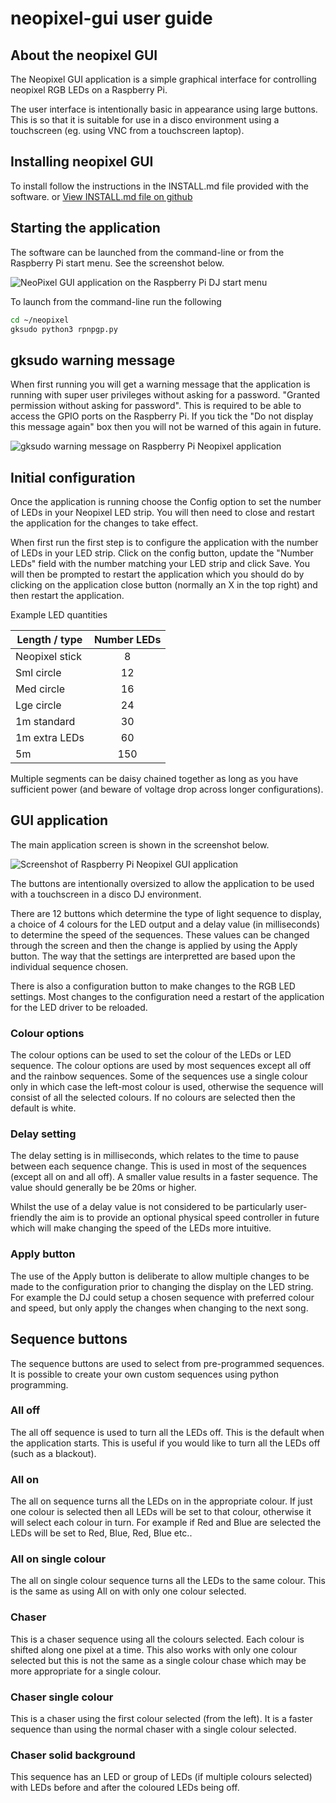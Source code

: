 # neopixel-gui user guide

## About the neopixel GUI

The Neopixel GUI application is a simple graphical interface for controlling neopixel RGB LEDs on a Raspberry Pi. 

The user interface is intentionally basic in appearance using large buttons. This is so that it is suitable for use in a disco environment using a touchscreen (eg. using VNC from a touchscreen laptop).


## Installing neopixel GUI

To install follow the instructions in the INSTALL.md file provided with the software.
or
[View INSTALL.md file on github](https://github.com/penguintutor/neopixel-gui/blob/master/INSTALL.md)

## Starting the application

The software can be launched from the command-line or from the Raspberry Pi start menu. See the screenshot below.

![NeoPixel GUI application on the Raspberry Pi DJ start menu](startmenu.png "DJ start menu on the Raspberry Pi")

To launch from the command-line run the following

```bash
cd ~/neopixel
gksudo python3 rpnpgp.py
```

## gksudo warning message

When first running you will get a warning message that the application is running with super user privileges without asking for a password. "Granted permission without asking for password". This is required to be able to access the GPIO ports on the Raspberry Pi. If you tick the "Do not display this message again" box then you will not be warned of this again in future.

![gksudo warning message on Raspberry Pi Neopixel application](gksudowarning.png "gksudo warning on the Raspberry Pi")

## Initial configuration

Once the application is running choose the Config option to set the number of LEDs in your Neopixel LED strip. You will then need to close and restart the application for the changes to take effect.

When first run the first step is to configure the application with the number of LEDs in your LED strip. Click on the config button, update the "Number LEDs" field with the number matching your LED strip and click Save. You will then be prompted to restart the application which you should do by clicking on the application close button (normally an X in the top right) and then restart the application.

Example LED quantities

| Length / type  | Number LEDs |
| -------------- | :---------: |
| Neopixel stick | 8           |
| Sml circle     | 12          |
| Med circle     | 16          |
| Lge circle     | 24          |
| 1m standard    | 30          |
| 1m extra LEDs  | 60          |
| 5m             | 150         |

Multiple segments can be daisy chained together as long as you have sufficient power (and beware of voltage drop across longer configurations).

## GUI application

The main application screen is shown in the screenshot below.

![Screenshot of Raspberry Pi Neopixel GUI application](screenshot1.png "Neopixel GUI application")

The buttons are intentionally oversized to allow the application to be used with a touchscreen in a disco DJ environment. 

There are 12 buttons which determine the type of light sequence to display, a choice of 4 colours for the LED output and a delay value (in milliseconds) to determine the speed of the sequences. These values can be changed through the screen and then the change is applied by using the Apply button. The way that the settings are interpretted are based upon the individual sequence chosen.

There is also a configuration button to make changes to the RGB LED settings. Most changes to the configuration need a restart of the application for the LED driver to be reloaded.

### Colour options

The colour options can be used to set the colour of the LEDs or LED sequence. The colour options are used by most sequences except all off and the rainbow sequences. Some of the sequences use a single colour only in which case the left-most colour is used, otherwise the sequence will consist of all the selected colours. If no colours are selected then the default is white.

### Delay setting

The delay setting is in milliseconds, which relates to the time to pause between each sequence change. This is used in most of the sequences (except all on and all off). A smaller value results in a faster sequence. The value should generally be be 20ms or higher.

Whilst the use of a delay value is not considered to be particularly user-friendly the aim is to provide an optional physical speed controller in future which will make changing the speed of the LEDs more intuitive.

### Apply button

The use of the Apply button is deliberate to allow multiple changes to be made to the configuration prior to changing the display on the LED string. For example the DJ could setup a chosen sequence with preferred colour and speed, but only apply the changes when changing to the next song.


## Sequence buttons

The sequence buttons are used to select from pre-programmed sequences. It is possible to create your own custom sequences using python programming. 

### All off
The all off sequence is used to turn all the LEDs off. This is the default when the application starts. This is useful if you would like to turn all the LEDs off (such as a blackout). 

### All on
The all on sequence turns all the LEDs on in the appropriate colour. If just one colour is selected then all LEDs will be set to that colour, otherwise it will select each colour in turn. For example if Red and Blue are selected the LEDs will be set to Red, Blue, Red, Blue etc..

### All on single colour
The all on single colour sequence turns all the LEDs to the same colour. This is the same as using All on with only one colour selected.

### Chaser
This is a chaser sequence using all the colours selected. Each colour is shifted along one pixel at a time. This also works with only one colour selected but this is not the same as a single colour chase which may be more appropriate for a single colour.

### Chaser single colour 
This is a chaser using the first colour selected (from the left). It is a faster sequence than using the normal chaser with a single colour selected.

### Chaser solid background
This sequence has an LED or group of LEDs (if multiple colours selected) with LEDs before and after the coloured LEDs being off.

